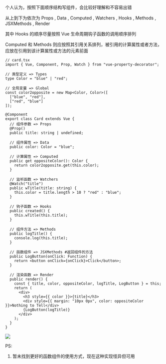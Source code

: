 个人认为，按照下面顺序结构写组件，会比较好理解和不容易出错

从上到下为依次为  Props , Data , Computed , Watchers , Hooks , Methods , JSXMethods , Render

其中 Hooks 的顺序尽量按照 Vue 生命周期钩子函数的调用顺序排列

Computed 和 Methods 则应按照其引用关系排列，被引用的计算属性或者方法，应放在引用到该计算属性或方法的元素前面

```tsx
// card.tsx
import { Vue, Component, Prop, Watch } from "vue-property-decorator";

// 类型定义 => Types
type Color = "blue" | "red";

// 全局变量 => Global
const color2opposite = new Map<Color, Color>([
  ["blue", "red"],
  ["red", "blue"]
]);

@Component
export class Card extends Vue {
  // 组件参数 => Props
  @Prop()
  public title: string | undefined;

  // 组件属性 => Data
  public color: Color = "blue";

  // 计算属性 => Computed
  public get oppositeColor(): Color {
    return color2opposite.get(this.color);
  }

  // 监听函数 => Watchers
  @Watch("title")
  public wTitle(title: string) {
    this.color = title.length > 10 ? "red" : "blue";
  }

  // 钩子函数 => Hooks
  public created() {
    this.wTitle(this.title);
  }

  // 组件方法 => Methods
  public logTitle() {
    console.log(this.title);
  }

  // 函数组件 => JSXMethods #返回组件的方法
  public LogButton(onClick: Function) {
    return <button onClick={onClick}>Click</button>;
  }

  // 渲染函数 => Render
  public render() {
    const { title, color, oppositeColor, logTitle, LogButton } = this;
    return (
      <div>
        <h3 style={{ color }}>{title}</h3>
        <div style={{ margin: "10px 0px", color: oppositeColor }}>Nothing to Tell</div>
        {LogButton(logTitle)}
      </div>
    );
  }
}
```
![](https://upload-images.jianshu.io/upload_images/26051212-4e29f26c8692b486.png?imageMogr2/auto-orient/strip%7CimageView2/2/w/1240)


PS:
1. 暂未找到更好的函数组件的使用方式，现在这种实现怪异但可用

